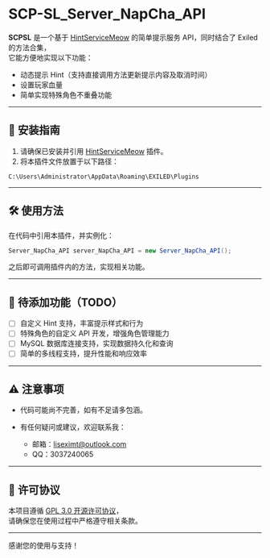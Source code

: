# SCP-SL_Server_NapCha_API

**SCPSL** 是一个基于 [HintServiceMeow](https://github.com/MeowServer/HintServiceMeow) 的简单提示服务 API，同时结合了 Exiled 的方法合集，  
它能方便地实现以下功能：

- 动态提示 Hint（支持直接调用方法更新提示内容及取消时间）
- 设置玩家血量
- 简单实现特殊角色不重叠功能

---

## 🚀 安装指南

1. 请确保已安装并引用 [HintServiceMeow](https://github.com/MeowServer/HintServiceMeow) 插件。  
2. 将本插件文件放置于以下路径：

```
C:\Users\Administrator\AppData\Roaming\EXILED\Plugins
```

---

## 🛠️ 使用方法

在代码中引用本插件，并实例化：

```csharp
Server_NapCha_API server_NapCha_API = new Server_NapCha_API();
```

之后即可调用插件内的方法，实现相关功能。

---

## 📅 待添加功能（TODO）

- [ ] 自定义 Hint 支持，丰富提示样式和行为  
- [ ] 特殊角色的自定义 API 开发，增强角色管理能力  
- [ ] MySQL 数据库连接支持，实现数据持久化和查询  
- [ ] 简单的多线程支持，提升性能和响应效率  

---

## ⚠️ 注意事项

- 代码可能尚不完善，如有不足请多包涵。  
- 有任何疑问或建议，欢迎联系我：

  - 邮箱：liseximt@outlook.com  
  - QQ：3037240065

---

## 📜 许可协议

本项目遵循 [GPL 3.0 开源许可协议](https://www.gnu.org/licenses/gpl-3.0.html)，  
请确保您在使用过程中严格遵守相关条款。

---

感谢您的使用与支持！
